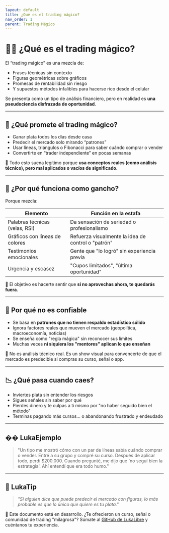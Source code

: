 ```yaml
---
layout: default
title: ¿Qué es el trading mágico?
nav_order: 1
parent: Trading Mágico
---
```


# 🧙‍♂️ ¿Qué es el trading mágico?

El “trading mágico” es una mezcla de:

- Frases técnicas sin contexto
- Figuras geométricas sobre gráficos
- Promesas de rentabilidad sin riesgo
- Y supuestos métodos infalibles para hacerse rico desde el celular

Se presenta como un tipo de análisis financiero, pero en realidad es **una pseudociencia disfrazada de oportunidad**.

---

## 🧠 ¿Qué promete el trading mágico?

- Ganar plata todos los días desde casa
- Predecir el mercado solo mirando “patrones”
- Usar líneas, triángulos o Fibonacci para saber cuándo comprar o vender
- Convertirte en “trader independiente” en pocas semanas

📌 Todo esto suena legítimo porque **usa conceptos reales (como análisis técnico), pero mal aplicados o vacíos de significado.**

---

## 🎯 ¿Por qué funciona como gancho?

Porque mezcla:

| Elemento                        | Función en la estafa                                  |
|----------------------------------|--------------------------------------------------------|
| Palabras técnicas (velas, RSI) | Da sensación de seriedad o profesionalismo            |
| Gráficos con líneas de colores  | Refuerza visualmente la idea de control o "patrón"    |
| Testimonios emocionales         | Gente que "lo logró" sin experiencia previa            |
| Urgencia y escasez              | "Cupos limitados", "última oportunidad"                |

🧠 El objetivo es hacerte sentir que **si no aprovechas ahora, te quedarás fuera**.

---

## 🚨 Por qué no es confiable

- Se basa en **patrones que no tienen respaldo estadístico sólido**
- Ignora factores reales que mueven el mercado (geopolítica, macroeconomía, noticias)
- Se enseña como "regla mágica" sin reconocer sus límites
- Muchas veces **ni siquiera los "mentores" aplican lo que enseñan**

📌 No es análisis técnico real.
Es un show visual para convencerte de que el mercado es predecible si compras su curso, señal o app.

---

## 📉 ¿Qué pasa cuando caes?

- Inviertes plata sin entender los riesgos
- Sigues señales sin saber por qué
- Pierdes dinero y te culpas a ti mismo por "no haber seguido bien el método"
- Terminas pagando más cursos… o abandonando frustrado y endeudado

---

## �� LukaEjemplo

> "Un tipo me mostró cómo con un par de líneas sabía cuándo comprar o vender.
> Entré a su grupo y compré su curso.
> Después de aplicar todo, perdí $200.000.
> Cuando pregunté, me dijo que 'no seguí bien la estrategia'.
> Ahí entendí que era todo humo."

---

## 🧠 LukaTip

> *"Si alguien dice que puede predecir el mercado con figuras, lo más probable es que lo único que quiere es tu plata."*

📌 Este documento está en desarrollo.
¿Te ofrecieron un curso, señal o comunidad de trading "milagrosa"? Súmate al [GitHub de LukaLibre](https://github.com/raestrada/lukalibre) y cuéntanos tu experiencia.
